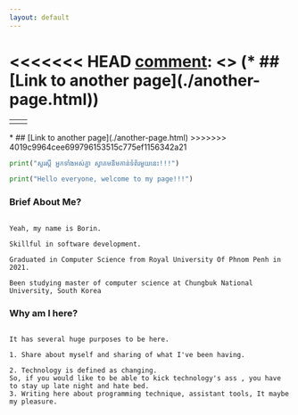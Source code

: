 ```yaml
---
layout: default
---
```


<<<<<<< HEAD
[comment]: <> (*  ## [Link to another page]&#40;./another-page.html&#41;)
=======
<html>
    <style>
        .outline{
            border: 1px red solid;
        }
    </style>
    <table style="width:70%;">
        <tr>
            <td>
                <div>
                    <script src="https://tryhackme.com/badge/25541"></script>
                </div>
            </td>
            <td>
                <div>
                    <script src="https://www.hackthebox.eu/badge/460748"></script>
                </div>
            </td> 
        </tr>
</table>
   
</html>
*  ## [Link to another page](./another-page.html)
>>>>>>> 4019c9964cee699796153515c775ef1156342a21

[comment]: <> (* ##  [About me]&#40;./aboutme.html&#41;)

```python
print("សួរស្តី អ្នកទាំងអស់គ្នា ស្វាគមន៏មកាន់ទំព័រមួយនេះ!!!")

print("Hello everyone, welcome to my page!!!")
```

### Brief About Me?

```commandline

Yeah, my name is Borin.

Skillful in software development.

Graduated in Computer Science from Royal University Of Phnom Penh in 2021.

Been studying master of computer science at Chungbuk National University, South Korea
```
### Why am I here?
```commandline

It has several huge purposes to be here.

1. Share about myself and sharing of what I've been having.

2. Technology is defined as changing.
So, if you would like to be able to kick technology's ass , you have to stay up late night and hate bed.
3. Writing here about programming technique, assistant tools, It maybe my pleasure.

```